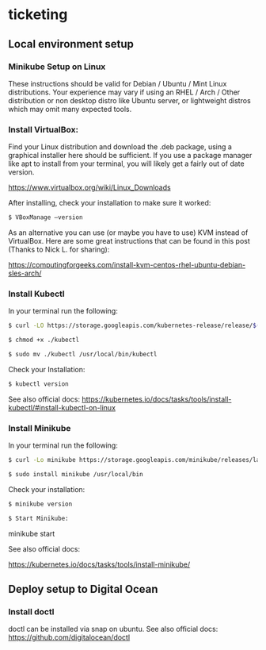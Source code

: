 # ticketing

## Local environment setup

### Minikube Setup on Linux

These instructions should be valid for Debian / Ubuntu / Mint Linux distributions. Your experience may vary if using an RHEL / Arch / Other distribution or non desktop distro like Ubuntu server, or lightweight distros which may omit many expected tools.

### Install VirtualBox:

Find your Linux distribution and download the .deb package, using a graphical installer here should be sufficient. If you use a package manager like apt to install from your terminal, you will likely get a fairly out of date version.

https://www.virtualbox.org/wiki/Linux_Downloads

After installing, check your installation to make sure it worked:

```sh
$ VBoxManage —version
```

As an alternative you can use (or maybe you have to use) KVM instead of VirtualBox. Here are some great instructions that can be found in this post (Thanks to Nick L. for sharing):

https://computingforgeeks.com/install-kvm-centos-rhel-ubuntu-debian-sles-arch/


### Install Kubectl

In your terminal run the following:

```sh
$ curl -LO https://storage.googleapis.com/kubernetes-release/release/$(curl -s https://storage.googleapis.com/kubernetes-release/release/stable.txt)/bin/linux/amd64/kubectl
```

```sh
$ chmod +x ./kubectl
```

```sh
$ sudo mv ./kubectl /usr/local/bin/kubectl
```

Check your Installation:
```sh
$ kubectl version
```

See also official docs:
https://kubernetes.io/docs/tasks/tools/install-kubectl/#install-kubectl-on-linux


### Install Minikube

In your terminal run the following:
```sh
$ curl -Lo minikube https://storage.googleapis.com/minikube/releases/latest/minikube-linux-amd64 && chmod +x minikube
```
```sh
$ sudo install minikube /usr/local/bin
```

Check your installation:
```sh
$ minikube version
```

```sh
$ Start Minikube:
```
minikube start


See also official docs:

https://kubernetes.io/docs/tasks/tools/install-minikube/

## Deploy setup to Digital Ocean

### Install doctl 
doctl can be installed via snap on ubuntu. See also official docs: https://github.com/digitalocean/doctl
